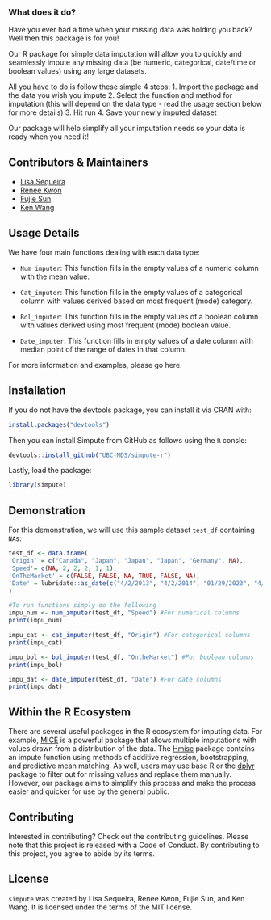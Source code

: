 ### What does it do?

Have you ever had a time when your missing data was holding you back? Well then this package is for you!

Our R package for simple data imputation will allow you to quickly and seamlessly impute any missing data (be numeric, categorical, date/time or boolean values) using any large datasets.

All you have to do is follow these simple 4 steps: 1. Import the package and the data you wish you impute 2. Select the function and method for imputation (this will depend on the data type - read the usage section below for more details) 3. Hit run 4. Save your newly imputed dataset

Our package will help simplify all your imputation needs so your data is ready when you need it!

## Contributors & Maintainers

-   [Lisa Sequeira](https://github.com/LisaSeq)
-   [Renee Kwon](https://github.com/renee-kwon)
-   [Fujie Sun](https://github.com/Althrun-sun)
-   [Ken Wang](https://github.com/kenuiuc)

## Usage Details

We have four main functions dealing with each data type:

-   `Num_imputer`: This function fills in the empty values of a numeric column with the mean value.

-   `Cat_imputer`: This function fills in the empty values of a categorical column with values derived based on most frequent (mode) category.

-   `Bol_imputer`: This function fills in the empty values of a boolean column with values derived using most frequent (mode) boolean value.

-   `Date_imputer`: This function fills in empty values of a date column with median point of the range of dates in that column.

For more information and examples, please go here.

## Installation

If you do not have the devtools package, you can install it via CRAN with:

``` r
install.packages("devtools")
```

Then you can install Simpute from GitHub as follows using the `R` consle:

``` r
devtools::install_github("UBC-MDS/simpute-r")
```

Lastly, load the package:

``` r
library(simpute)
```

## Demonstration

For this demonstration, we will use this sample dataset `test_df` containing `NA`s:

``` r
test_df <- data.frame(
'Origin' = c("Canada", "Japan", "Japan", "Japan", "Germany", NA), 
'Speed'= c(NA, 2, 2, 2, 1, 1),
'OnTheMarket' = c(FALSE, FALSE, NA, TRUE, FALSE, NA),
'Date' = lubridate::as_date(c("4/2/2013", "4/2/2014", "01/29/2023", "4/2/2016", NA, "01/29/2023"), format = "%m/%d/%Y")
)

#To run functions simply do the following
impu_num <- num_imputer(test_df, "Speed") #For numerical columns
print(impu_num)

impu_cat <- cat_imputer(test_df, "Origin") #For categorical columns
print(impu_cat)

impu_bol <- bol_imputer(test_df, "OntheMarket") #For boolean columns
print(impu_bol)

impu_dat <- date_imputer(test_df, "Date") #For date columns
print(impu_dat)
```

## Within the R Ecosystem

There are several useful packages in the R ecosystem for imputing data. For example, [MICE](https://github.com/amices/mice) is a powerful package that allows multiple imputations with values drawn from a distribution of the data. The [Hmisc](https://github.com/harrelfe/Hmisc) package contains an impute function using methods of additive regression, bootstrapping, and predictive mean matching. As well, users may use base R or the [dplyr](https://dplyr.tidyverse.org/) package to filter out for missing values and replace them manually. However, our package aims to simplify this process and make the process easier and quicker for use by the general public.

## Contributing

Interested in contributing? Check out the contributing guidelines. Please note that this project is released with a Code of Conduct. By contributing to this project, you agree to abide by its terms.

## License

`simpute` was created by Lisa Sequeira, Renee Kwon, Fujie Sun, and Ken Wang. It is licensed under the terms of the MIT license.
